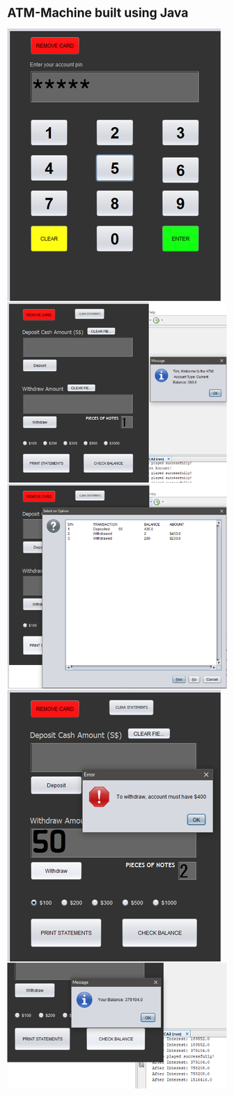 # ATM-Machine built using Java

![ScreenShot](Calculator%232.PNG)\
![ScreenShot](Calculator%233.PNG)\
![ScreenShot](Calculator%234.PNG)\
![ScreenShot](Calculator%235.PNG)\
![ScreenShot](Calculator%236.PNG)
